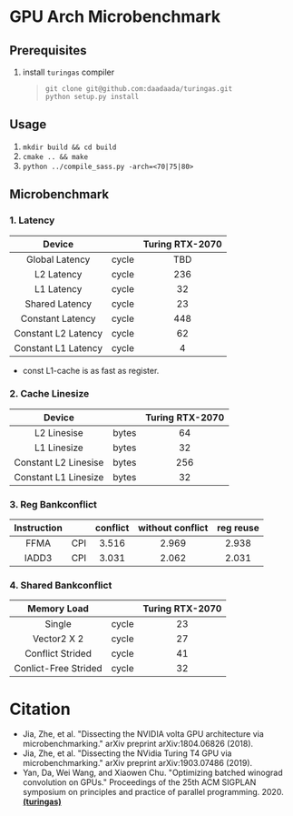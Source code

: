 # GPU Arch Microbenchmark


## Prerequisites
1. install `turingas` compiler
    > `git clone git@github.com:daadaada/turingas.git`  
    > `python setup.py install`


## Usage    
1. `mkdir build && cd build`
2. `cmake .. && make`
3. `python ../compile_sass.py -arch=<70|75|80>`

## Microbenchmark

### 1. Latency

|Device                      |           |  Turing RTX-2070 |
|:--------------------------:|:---------:|:----------------:|
|Global Latency              |cycle      | TBD              |
|L2 Latency                  |cycle      | 236              |
|L1 Latency                  |cycle      | 32               |  
|Shared Latency              |cycle      | 23               |  
|Constant Latency            |cycle      | 448              |
|Constant L2 Latency         |cycle      | 62               |
|Constant L1 Latency         |cycle      | 4                |  

- const L1-cache is as fast as register.

### 2. Cache Linesize


|Device                      |           | Turing RTX-2070  |
|:--------------------------:|:---------:|:----------------:|
|L2 Linesise                 |bytes      | 64               |
|L1 Linesize                 |bytes      | 32               |
|Constant L2 Linesise        |bytes      | 256              |
|Constant L1 Linesize        |bytes      | 32               |



### 3. Reg Bankconflict

| Instruction |         | conflict | without conflict | reg reuse |
|:-----------:|:-------:|:--------:|:----------------:|:---------:|
|FFMA         |  CPI    | 3.516    | 2.969            |  2.938    |
|IADD3        |  CPI    | 3.031    | 2.062            |  2.031    |


### 4. Shared Bankconflict

| Memory Load            |           | Turing RTX-2070  |
|:----------------------:|:---------:|:----------------:|
| Single                 | cycle     |  23              |
| Vector2 X 2            | cycle     |  27              |
| Conflict Strided       | cycle     |  41              |
| Conlict-Free Strided   | cycle     |  32              |



# Citation
- Jia, Zhe, et al. "Dissecting the NVIDIA volta GPU architecture via microbenchmarking." arXiv preprint arXiv:1804.06826 (2018).
- Jia, Zhe, et al. "Dissecting the NVidia Turing T4 GPU via microbenchmarking." arXiv preprint arXiv:1903.07486 (2019).
- Yan, Da, Wei Wang, and Xiaowen Chu. "Optimizing batched winograd convolution on GPUs." Proceedings of the 25th ACM SIGPLAN symposium on principles and practice of parallel programming. 2020. [**(turingas)**](https://github.com/daadaada/turingas)
